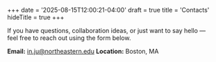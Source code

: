 +++
date = '2025-08-15T12:00:21-04:00'
draft = true
title = 'Contacts'
hideTitle = true
+++

If you have questions, collaboration ideas, or just want to say hello —  
feel free to reach out using the form below.

**Email:** in.ju@northeastern.edu
**Location:** Boston, MA
